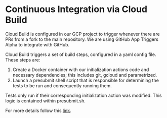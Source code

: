 # Continuous Integration via Cloud Build

Cloud Build is configured in our GCP project to trigger whenever there are PRs from a fork to the main repository. We are using GitHub App Triggers Alpha to integrate with GitHub.

Cloud Build triggers a set of build steps, configured in a yaml config file. These steps are:

1. Create a Docker container with our initialization actions code and necessary dependencies; this includes git, gcloud and parametrized.
1. Launch a presubmit shell script that is responsible for determining the tests to be run and consequently running them.

Tests only run if their corresponding initialization action was modified. This logic is contained within presubmit.sh.

For more details follow this [link](https://docs.google.com/document/d/1fS5dBGGMsfdyyNg4FkjQ2ZaluF5GnLTd-z8O2lcuemI/edit#heading=h.amhicoppzmhm).
